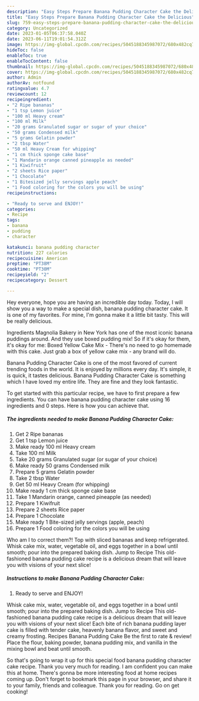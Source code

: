 ```yaml
---
description: "Easy Steps Prepare Banana Pudding Character Cake the Delicious"
title: "Easy Steps Prepare Banana Pudding Character Cake the Delicious"
slug: 759-easy-steps-prepare-banana-pudding-character-cake-the-delicious
category: Uncategorized
date: 2023-01-05T06:37:58.040Z
date: 2023-06-11T19:01:54.312Z
image: https://img-global.cpcdn.com/recipes/5045188345987072/680x482cq70/banana-pudding-character-cake-recipe-main-photo.jpg
hideToc: false
enableToc: true
enableTocContent: false
thumbnail: https://img-global.cpcdn.com/recipes/5045188345987072/680x482cq70/banana-pudding-character-cake-recipe-main-photo.jpg
cover: https://img-global.cpcdn.com/recipes/5045188345987072/680x482cq70/banana-pudding-character-cake-recipe-main-photo.jpg
author: Admin
authorAv: notfound
ratingvalue: 4.7
reviewcount: 12
recipeingredient:
- "2 Ripe bananas"
- "1 tsp Lemon juice"
- "100 ml Heavy cream"
- "100 ml Milk"
- "20 grams Granulated sugar or sugar of your choice"
- "50 grams Condensed milk"
- "5 grams Gelatin powder"
- "2 tbsp Water"
- "50 ml Heavy Cream for whipping"
- "1 cm thick sponge cake base"
- "1 Mandarin orange canned pineapple as needed"
- "1 Kiwifruit"
- "2 sheets Rice paper"
- "1 Chocolate"
- "1 Bitesized jelly servings apple peach"
- "1 Food coloring for the colors you will be using"
recipeinstructions:

- "Ready to serve and ENJOY!"
categories:
- Recipe
tags:
- banana
- pudding
- character

katakunci: banana pudding character 
nutrition: 227 calories
recipecuisine: American
preptime: "PT38M"
cooktime: "PT30M"
recipeyield: "2"
recipecategory: Dessert

---
```



Hey everyone, hope you are having an incredible day today. Today, I will show you a way to make a special dish, banana pudding character cake. It is one of my favorites. For mine, I'm gonna make it a little bit tasty. This will be really delicious.

Ingredients Magnolia Bakery in New York has one of the most iconic banana puddings around. And they use boxed pudding mix! So if it&#39;s okay for them, it&#39;s okay for me: Boxed Yellow Cake Mix - There&#39;s no need to go homemade with this cake. Just grab a box of yellow cake mix - any brand will do.

Banana Pudding Character Cake is one of the most favored of current trending foods in the world. It is enjoyed by millions every day. It's simple, it is quick, it tastes delicious. Banana Pudding Character Cake is something which I have loved my entire life. They are fine and they look fantastic.


To get started with this particular recipe, we have to first prepare a few ingredients. You can have banana pudding character cake using 16 ingredients and 0 steps. Here is how you can achieve that.

<!--inarticleads1-->

##### The ingredients needed to make Banana Pudding Character Cake:

1. Get 2 Ripe bananas
1. Get 1 tsp Lemon juice
1. Make ready 100 ml Heavy cream
1. Take 100 ml Milk
1. Take 20 grams Granulated sugar (or sugar of your choice)
1. Make ready 50 grams Condensed milk
1. Prepare 5 grams Gelatin powder
1. Take 2 tbsp Water
1. Get 50 ml Heavy Cream (for whipping)
1. Make ready 1 cm thick sponge cake base
1. Take 1 Mandarin orange, canned pineapple (as needed)
1. Prepare 1 Kiwifruit
1. Prepare 2 sheets Rice paper
1. Prepare 1 Chocolate
1. Make ready 1 Bite-sized jelly servings (apple, peach)
1. Prepare 1 Food coloring for the colors you will be using


Who am I to correct them?! Top with sliced bananas and keep refrigerated. Whisk cake mix, water, vegetable oil, and eggs together in a bowl until smooth; pour into the prepared baking dish. Jump to Recipe This old-fashioned banana pudding cake recipe is a delicious dream that will leave you with visions of your next slice! 

<!--inarticleads2-->

##### Instructions to make Banana Pudding Character Cake:


1. Ready to serve and ENJOY!

Whisk cake mix, water, vegetable oil, and eggs together in a bowl until smooth; pour into the prepared baking dish. Jump to Recipe This old-fashioned banana pudding cake recipe is a delicious dream that will leave you with visions of your next slice! Each bite of rich banana pudding layer cake is filled with tender cake, heavenly banana flavor, and sweet and creamy frosting. Recipes Banana Pudding Cake Be the first to rate &amp; review! Place the flour, baking powder, banana pudding mix, and vanilla in the mixing bowl and beat until smooth. 

So that's going to wrap it up for this special food banana pudding character cake recipe. Thank you very much for reading. I am confident you can make this at home. There's gonna be more interesting food at home recipes coming up. Don't forget to bookmark this page in your browser, and share it to your family, friends and colleague. Thank you for reading. Go on get cooking!

